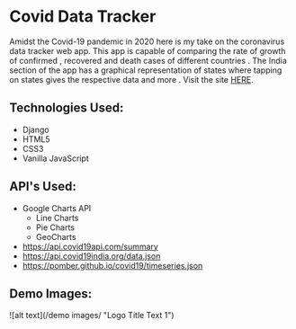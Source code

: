 # Covid Data Tracker

Amidst the Covid-19 pandemic in 2020 here is my take on the coronavirus data tracker web app. This app is capable of comparing the rate of growth of confirmed , recovered and death cases of different countries .
The India section of the app has a graphical representation of states where tapping on states gives the respective data and more .
Visit the site [HERE](http://covidtracker.pythonanywhere.com/).

## Technologies Used:
+ Django
+ HTML5
+ CSS3
+ Vanilla JavaScript


## API's Used:
+ Google Charts API
  - Line Charts
  - Pie Charts
  - GeoCharts
+ https://api.covid19api.com/summary
+ https://api.covid19india.org/data.json
+ https://pomber.github.io/covid19/timeseries.json

## Demo Images:

![alt text](/demo images/ "Logo Title Text 1")
